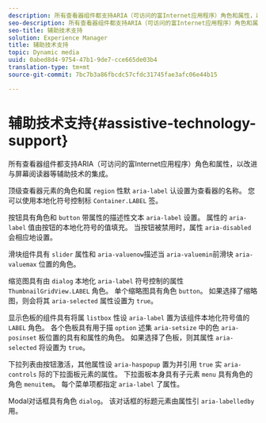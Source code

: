 ```yaml
---
description: 所有查看器组件都支持ARIA（可访问的富Internet应用程序）角色和属性，以改进与屏幕阅读器等辅助技术的集成。
seo-description: 所有查看器组件都支持ARIA（可访问的富Internet应用程序）角色和属性，以改进与屏幕阅读器等辅助技术的集成。
seo-title: 辅助技术支持
solution: Experience Manager
title: 辅助技术支持
topic: Dynamic media
uuid: 0abed8d4-9754-47b1-9de7-cce665de03b4
translation-type: tm+mt
source-git-commit: 7bc7b3a86fbcdc57cfdc31745fae3afc06e44b15

---
```



# 辅助技术支持{#assistive-technology-support}

所有查看器组件都支持ARIA（可访问的富Internet应用程序）角色和属性，以改进与屏幕阅读器等辅助技术的集成。

顶级查看器元素的角色和属 `region` 性默 `aria-label` 认设置为查看器的名称。 您可以使用本地化符号控制标 `Container.LABEL` 签。

按钮具有角色和 `button` 带属性的描述性文本 `aria-label` 设置。 属性的 `aria-label` 值由按钮的本地化符号的值填充。 当按钮被禁用时，属性 `aria-disabled` 会相应地设置。

滑块组件具有 `slider` 属性和 `aria-valuenow`描述当 `aria-valuemin`前滑块 `aria-valuemax` 位置的角色。

缩览图具有由 `dialog` 本地化 `aria-label` 符号控制的属性 `ThumbnailGridView.LABEL` 角色。 单个缩略图具有角色 `button`。 如果选择了缩略图，则会将其 `aria-selected` 属性设置为 `true`。

显示色板的组件具有将属 `listbox` 性设 `aria-label` 置为该组件本地化符号值的 `LABEL` 角色。 各个色板具有用于描 `option` 述集 `aria-setsize` 中的色 `aria-posinset` 板位置的具有和属性的角色。 如果选择了色板，则其属性 `aria-selected` 将设置为 `true`。

下拉列表由按钮激活，其他属性设 `aria-haspopup` 置为并引用 `true` 实 `aria-controls` 际的下拉面板元素的属性。 下拉面板本身具有子元素 `menu` 具有角色的角色 `menuitem`。 每个菜单项都指定 `aria-label` 了属性。

Modal对话框具有角色 `dialog`。 该对话框的标题元素由属性引 `aria-labelledby` 用。
